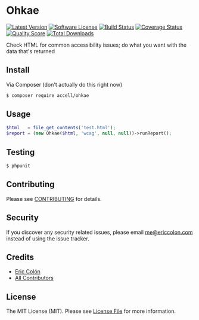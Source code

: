 # Ohkae

[![Latest Version](https://img.shields.io/github/release/accell/ohkae.svg?style=flat-square)](https://github.com/accell/ohkae/releases)
[![Software License](https://img.shields.io/badge/license-MIT-brightgreen.svg?style=flat-square)](LICENSE.md)
[![Build Status](https://img.shields.io/travis/accell/ohkae/master.svg?style=flat-square)](https://travis-ci.org/accell/ohkae)
[![Coverage Status](https://img.shields.io/scrutinizer/coverage/g/accell/ohkae.svg?style=flat-square)](https://scrutinizer-ci.com/g/accell/ohkae/code-structure)
[![Quality Score](https://img.shields.io/scrutinizer/g/accell/ohkae.svg?style=flat-square)](https://scrutinizer-ci.com/g/accell/ohkae)
[![Total Downloads](https://img.shields.io/packagist/dt/accell/ohkae.svg?style=flat-square)](https://packagist.org/packages/accell/ohkae)

Check HTML for common accessibility issues; do what you want with the data that's returned

## Install

Via Composer (don't actually do this right now)

``` bash
$ composer require accell/ohkae
```

## Usage

``` php
$html   = file_get_contents('test.html');
$report = (new Ohkae($html, 'wcag', null, null))->runReport();
```

## Testing

``` bash
$ phpunit
```

## Contributing

Please see [CONTRIBUTING](CONTRIBUTING.md) for details.

## Security

If you discover any security related issues, please email me@ericcolon.com instead of using the issue tracker.

## Credits

- [Eric Colón](https://github.com/accell)
- [All Contributors](../../contributors)

## License

The MIT License (MIT). Please see [License File](LICENSE.md) for more information.
